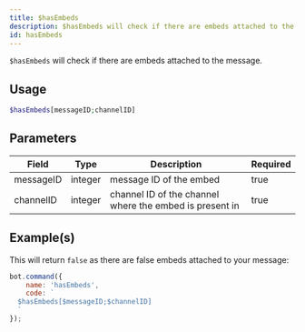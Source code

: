 ```yaml
---
title: $hasEmbeds
description: $hasEmbeds will check if there are embeds attached to the message.
id: hasEmbeds
---
```


`$hasEmbeds` will check if there are embeds attached to the message.

## Usage

```php
$hasEmbeds[messageID;channelID]
```

## Parameters

| Field     | Type    | Description                                             | Required |
|-----------|---------|---------------------------------------------------------|----------|
| messageID | integer | message ID of the embed                                 | true     |
| channelID | integer | channel ID of the channel where the embed is present in | true     |

## Example(s)

This will return `false` as there are false embeds attached to your message:

```javascript
bot.command({
    name: 'hasEmbeds',
    code: `
  $hasEmbeds[$messageID;$channelID]
  `
});
```
